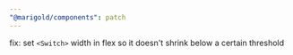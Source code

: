 ```yaml
---
"@marigold/components": patch
---
```


fix: set `<Switch>` width in flex so it doesn't shrink below a certain threshold

